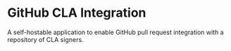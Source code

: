 # GitHub CLA Integration

A self-hostable application to enable GitHub pull request integration with a repository of CLA signers.
